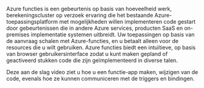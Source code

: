 Azure functies is een gebeurtenis op basis van hoeveelheid werk, berekeningscluster op verzoek ervaring die het bestaande Azure-toepassingsplatform met mogelijkheden willen implementeren code gestart door gebeurtenissen die in andere Azure services, producten SaaS en on-premises implementatie systemen uitbreidt. Uw toepassingen op basis van de aanvraag schalen met Azure-functies, en u betaalt alleen voor de resources die u wilt gebruiken. Azure functies biedt een intuïtieve, op basis van browser gebruikersinterface zodat u kunt maken gepland of geactiveerd stukken code die zijn geïmplementeerd in diverse talen. 

Deze aan de slag video ziet u hoe u een functie-app maken, wijzigen van de code, evenals hoe ze kunnen communiceren met de triggers en bindingen.